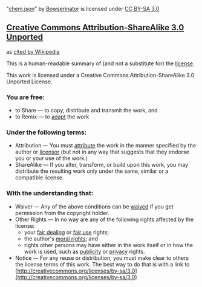 "[chem.json](https://github.com/Bowserinator/Periodic-Table-JSON/blob/master/periodic-table-lookup.json)" by [Bowserinator](https://github.com/Bowserinator) is licensed under [CC BY-SA 3.0](https://creativecommons.org/licenses/by-sa/3.0)

## [Creative Commons Attribution-ShareAlike 3.0 Unported](https://creativecommons.org/licenses/by-sa/3.0)
as [cited by Wikipedia](https://en.wikipedia.org/wiki/Wikipedia:Text_of_Creative_Commons_Attribution-ShareAlike_3.0_Unported_License)

This is a human-readable summary of (and not a substitute for) the
[license](https://creativecommons.org/licenses/by-sa/3.0/legalcode).

This work is licensed under a Creative Commons Attribution-ShareAlike 3.0
Unported License.

### You are free:

- to Share — to copy, distribute and transmit the work, and
- to Remix — to [adapt](https://en.wikipedia.org/wiki/Literary_adaptation) the
  work

### Under the following terms:

- Attribution — You must
  [attribute](https://en.wikipedia.org/wiki/Attribution_(copyright)) the work in
  the manner specified by the author or
  [licensor](https://en.wiktionary.org/wiki/licensor) (but not in any way that
  suggests that they endorse you or your use of the work.)
- ShareAlike — If you alter, transform, or build upon this work, you may
  distribute the resulting work only under the same, similar or a compatible
  license.

### With the understanding that:

- Waiver — Any of the above conditions can be
  [waived](https://en.wikipedia.org/wiki/Waiver) if you get permission from the
  copyright holder.
- Other Rights — In no way are any of the following rights affected by the
  license:
  - your [fair dealing](https://en.wikipedia.org/wiki/Fair_dealing) or
    [fair use](https://en.wikipedia.org/wiki/Fair_use) rights;
  - the author's
    [moral rights](https://en.wikipedia.org/wiki/Moral_rights_(copyright_law));
    and
  - rights other persons may have either in the work itself or in how the work
    is used, such as
    [publicity](https://en.wikipedia.org/wiki/Personality_rights) or
    [privacy](https://en.wikipedia.org/wiki/Privacy_law) rights.
- Notice — For any reuse or distribution, you must make clear to others the
  license terms of this work. The best way to do that is with a link to
  [http://creativecommons.org/licenses/by-sa/3.0](http://creativecommons.org/licenses/by-sa/3.0)

